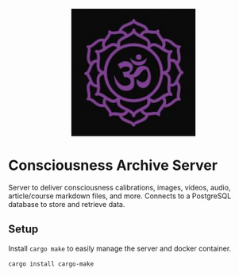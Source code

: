 <p align="center">
  <a href="https://consciousnessarchive.com">
    <img alt="Consciouness Archive" src="./logo.png" width="250" />
  </a>
</p>

[//]: # (# Consciousness Archive)


# Consciousness Archive Server
Server to deliver consciousness calibrations, images, videos, audio, article/course markdown files, and more.
Connects to a PostgreSQL database to store and retrieve data.


## Setup

Install `cargo make` to easily manage the server and docker container.
```bash
cargo install cargo-make
```